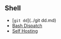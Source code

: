 ## Shell

- [`git dd`](../git dd.md)
- [Bash Dispatch](../dispatch.md)
- [Self Hosting](../hosting.md)